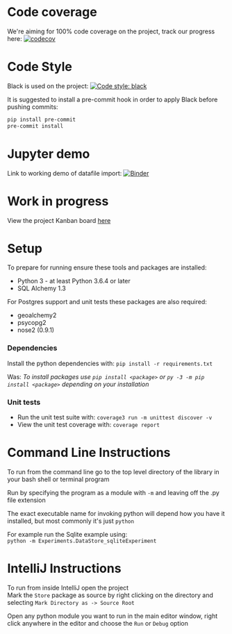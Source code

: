 # Code coverage

We're aiming for 100% code coverage on the project, track our progress here:  [![codecov](https://codecov.io/gh/debrief/pepys-import/branch/develop/graph/badge.svg)](https://codecov.io/gh/debrief/pepys-import)

# Code Style

Black is used on the project: [![Code style: black](https://img.shields.io/badge/code%20style-black-000000.svg)](https://github.com/psf/black)

It is suggested to install a pre-commit hook in order to apply Black before pushing commits:

```bash
pip install pre-commit
pre-commit install
```


# Jupyter demo

Link to working demo of datafile import: [![Binder](https://mybinder.org/badge_logo.svg)](https://mybinder.org/v2/gh/debrief/pepys-import/develop?filepath=examples%2Fnotebooks%2Fdata_store_sqlite.ipynb)

# Work in progress
View the project Kanban board [here](https://github.com/debrief/pepys-import/projects/3)

# Setup

To prepare for running ensure these tools and packages are installed:
* Python 3 - at least Python 3.6.4 or later
* SQL Alchemy 1.3

For Postgres support and unit tests these packages are also required:
* geoalchemy2
* psycopg2
* nose2 (0.9.1)

### Dependencies

Install the python dependencies with: `pip install -r requirements.txt`

Was: _To install packages use `pip install <package>` or `py -3 -m pip install <package>` depending on your installation_

### Unit tests

* Run the unit test suite with:  `coverage3 run -m unittest discover -v`
* View the unit test coverage with: `coverage report`

# Command Line Instructions

To run from the command line go to the top level directory of the library in your bash shell or terminal program

Run by specifying the program as a module with `-m` and leaving off the .py file extension

The exact executable name for invoking python will depend how you have it installed, but most commonly it's just `python`
  
For example run the Sqlite example using:  
```python -m Experiments.DataStore_sqliteExperiment```

# IntelliJ Instructions

To run from inside IntelliJ open the project  
Mark the `Store` package as source by right clicking on the directory and selecting `Mark Directory as -> Source Root`

Open any python module you want to run in the main editor window, right click anywhere in the editor and choose the `Run` or `Debug` option


